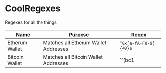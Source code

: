 # CoolRegexes
Regexes for all the things

| Name | Purpose | Regex |
| ----- | ------ | ----- |
| Etherum Wallet | Matches all Etherum Wallet Addresses | `^0x[a-fA-F0-9]{40}$`| 
| Bitcoin Wallet | Matches all Bitcoin Wallet Addresses | `^(bc1|[13])[a-zA-HJ-NP-Z0-9]{25,39}$`|
